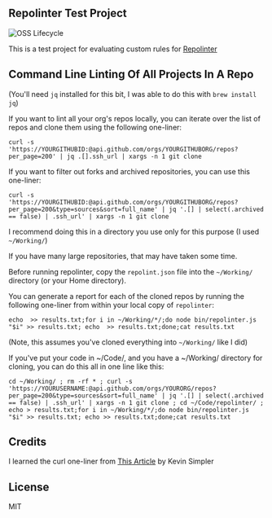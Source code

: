 ## Repolinter Test Project

![OSS Lifecycle](https://img.shields.io/osslifecycle/duaneobrien/lint-test.svg)

This is a test project for evaluating custom rules for [Repolinter](https://github.com/todogroup/repolinter/)


## Command Line Linting Of All Projects In A Repo

(You'll need `jq` installed for this bit, I was able to do this with `brew install jq`)

If you want to lint all your org's repos locally, you can iterate over the list of repos and clone them using the following one-liner:

`curl -s 'https://YOURGITHUBID:@api.github.com/orgs/YOURGITHUBORG/repos?per_page=200' | jq .[].ssh_url | xargs -n 1 git clone`

If you want to filter out forks and archived repositories, you can use this one-liner:

`curl -s 'https://YOURGITHUBID:@api.github.com/orgs/YOURGITHUBORG/repos?per_page=200&type=sources&sort=full_name' | jq '.[] | select(.archived == false) | .ssh_url' | xargs -n 1 git clone`

I recommend doing this in a directory you use only for this purpose (I used `~/Working/`)

If you have many large repositories, that may have taken some time.

Before running repolinter, copy the `repolint.json` file into the `~/Working/` directory (or your Home directory).

You can generate a report for each of the cloned repos by running the following one-liner from within your local copy of `repolinter`:

`echo  >> results.txt;for i in ~/Working/*/;do node bin/repolinter.js "$i" >> results.txt; echo  >> results.txt;done;cat results.txt`

(Note, this assumes you've cloned everything into `~/Working/` like I did)

If you've put your code in ~/Code/, and you have a ~/Working/ directory for cloning, you can do this all in one line like this:

`cd ~/Working/ ; rm -rf * ; curl -s 'https://YOURUSERNAME:@api.github.com/orgs/YOURORG/repos?per_page=200&type=sources&sort=full_name' | jq '.[] | select(.archived == false) | .ssh_url' | xargs -n 1 git clone ; cd ~/Code/repolinter/ ; echo > results.txt;for i in ~/Working/*/;do node bin/repolinter.js "$i" >> results.txt; echo >> results.txt;done;cat results.txt` 

## Credits

I learned the curl one-liner from [This Article](https://medium.com/@kevinsimper/how-to-clone-all-repositories-in-a-github-organization-8ccc6c4bd9df) by Kevin Simpler

## License

MIT

